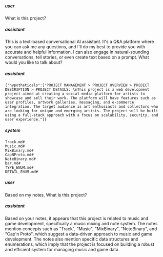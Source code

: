 ##### user
What is this project?

##### assistant
This is a text-based conversational AI assistant. It's a Q&A platform where you can ask me any questions, and I'll do my best to provide you with accurate and helpful information. I can also engage in natural-sounding conversations, tell stories, or even create text based on a prompt. What would you like to talk about?

##### assistant
```lookup
{"hypotheticals":["PROJECT MANAGEMENT > PROJECT OVERVIEW > PROJECT DESCRIPTION > PROJECT DETAILS: \nThis project is a web development project aimed at creating a social media platform for artists to showcase and sell their work. The platform will have features such as user profiles, artwork galleries, messaging, and e-commerce integration. The target audience is art enthusiasts and collectors who are looking for unique and emerging artists. The project will be built using a full-stack approach with a focus on scalability, security, and user experience."]}
```

##### system
```sc-context
Track.md#
Music.md#
MixBinary.md#
CapNProto.md#
NoteBinary.md#
bar.md#
TYPE_ENUM.md#
DETAIL_ENUM.md#
```

##### user
Based on my notes, What is this project?

##### assistant
Based on your notes, it appears that this project is related to music and game development, specifically a music mixing and note system. The notes mention concepts such as "Track", "Music", "MixBinary", "NoteBinary", and "Cap'n Proto", which suggest a data-driven approach to music and game development. The notes also mention specific data structures and enumerations, which imply that the project is focused on building a robust and efficient system for managing music and game data.